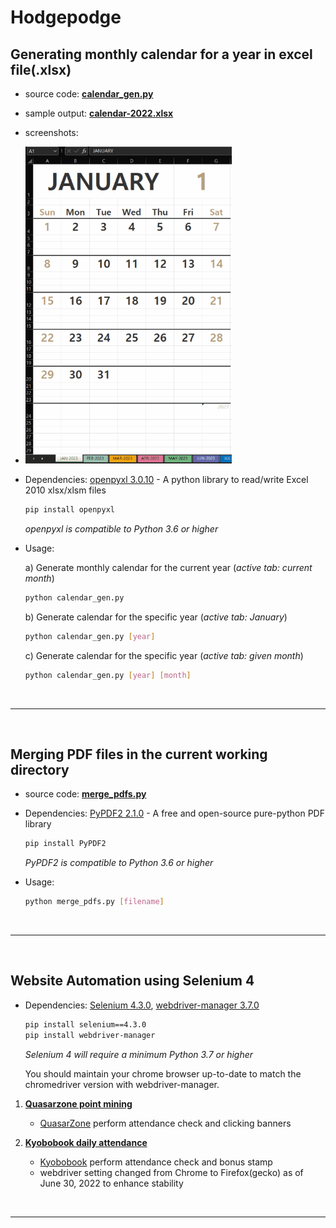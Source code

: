# Hodgepodge

## Generating monthly calendar for a year in excel file(.xlsx)

- source code: [**calendar_gen.py**](./python/calendar_gen.py)
- sample output: [**calendar-2022.xlsx**](./python/examples/calendar-2022.xlsx)
- screenshots:
- ![calendar-screenshots](./python/examples/calendar-2023-small.gif)

- Dependencies: [openpyxl 3.0.10][openpyxl] - A python library to read/write Excel 2010 xlsx/xlsm files

    ```bash
    pip install openpyxl
    ```
    _openpyxl is compatible to Python 3.6 or higher_

- Usage:  
    
    a) Generate monthly calendar for the current year (*active tab: current month*)
    ```bash
    python calendar_gen.py 
    ```

    b) Generate calendar for the specific year (*active tab: January*)
     ```bash
    python calendar_gen.py [year]
    ```

    c) Generate calendar for the specific year (*active tab: given month*)
    ```bash
    python calendar_gen.py [year] [month]
    ```
    
<br><hr><br>

## Merging PDF files in the current working directory

- source code: [**merge_pdfs.py**](./python/merge_pdfs.py)

- Dependencies: [PyPDF2 2.1.0][PyPDF2] - A free and open-source pure-python PDF library

    ```bash
    pip install PyPDF2
    ```
    _PyPDF2 is compatible to Python 3.6 or higher_

- Usage:
    ```bash
    python merge_pdfs.py [filename]
    ```
<br><hr><br>

## Website Automation using Selenium 4
- Dependencies: [Selenium 4.3.0][Selenium], [webdriver-manager 3.7.0][webdriver-manager]

    ```bash
    pip install selenium==4.3.0
    pip install webdriver-manager
    ```
    _Selenium 4 will require a minimum Python 3.7 or higher_
    
    You should maintain your chrome browser up-to-date to match the chromedriver version with webdriver-manager.

1. [**Quasarzone point mining**](./python/quasarzone.py)
    - [QuasarZone][QuasarZone] perform attendance check and clicking banners

1. [**Kyobobook daily attendance**](./python/kyobobook.py)
    - [Kyobobook][Kyobobook] perform attendance check and bonus stamp
    - webdriver setting changed from Chrome to Firefox(gecko) as of June 30, 2022 to enhance stability

<br><hr><br>

[openpyxl]: https://openpyxl.readthedocs.io/en/stable/
[PyPDF2]: https://pypdf2.readthedocs.io/en/latest/
[Selenium]: https://www.selenium.dev/documentation/webdriver/
[webdriver-manager]: https://pypi.org/project/webdriver-manager/
[QuasarZone]: https://quasarzone.com/
[Kyobobook]: http://www.kyobobook.co.kr